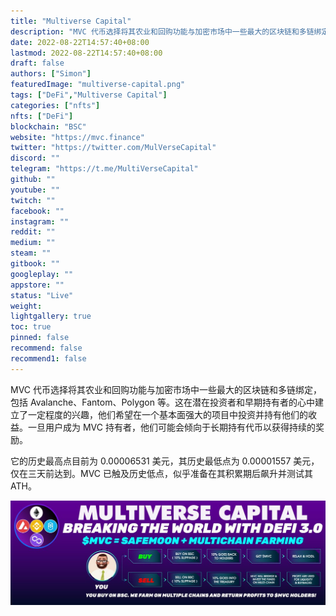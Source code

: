 ```yaml
---
title: "Multiverse Capital"
description: "MVC 代币选择将其农业和回购功能与加密市场中一些最大的区块链和多链绑定，包括 Avalanche、Fantom、Polygon 等。"
date: 2022-08-22T14:57:40+08:00
lastmod: 2022-08-22T14:57:40+08:00
draft: false
authors: ["Simon"]
featuredImage: "multiverse-capital.png"
tags: ["DeFi","Multiverse Capital"]
categories: ["nfts"]
nfts: ["DeFi"]
blockchain: "BSC"
website: "https://mvc.finance"
twitter: "https://twitter.com/MulVerseCapital"
discord: ""
telegram: "https://t.me/MultiVerseCapital"
github: ""
youtube: ""
twitch: ""
facebook: ""
instagram: ""
reddit: ""
medium: ""
steam: ""
gitbook: ""
googleplay: ""
appstore: ""
status: "Live"
weight: 
lightgallery: true
toc: true
pinned: false
recommend: false
recommend1: false
---
```

MVC 代币选择将其农业和回购功能与加密市场中一些最大的区块链和多链绑定，包括 Avalanche、Fantom、Polygon 等。这在潜在投资者和早期持有者的心中建立了一定程度的兴趣，他们希望在一个基本面强大的项目中投资并持有他们的收益。一旦用户成为 MVC 持有者，他们可能会倾向于长期持有代币以获得持续的奖励。

它的历史最高点目前为 0.00006531 美元，其历史最低点为 0.00001557 美元，仅在三天前达到。MVC 已触及历史低点，似乎准备在其积累期后飙升并测试其 ATH。

![配图](108125360.jpg)